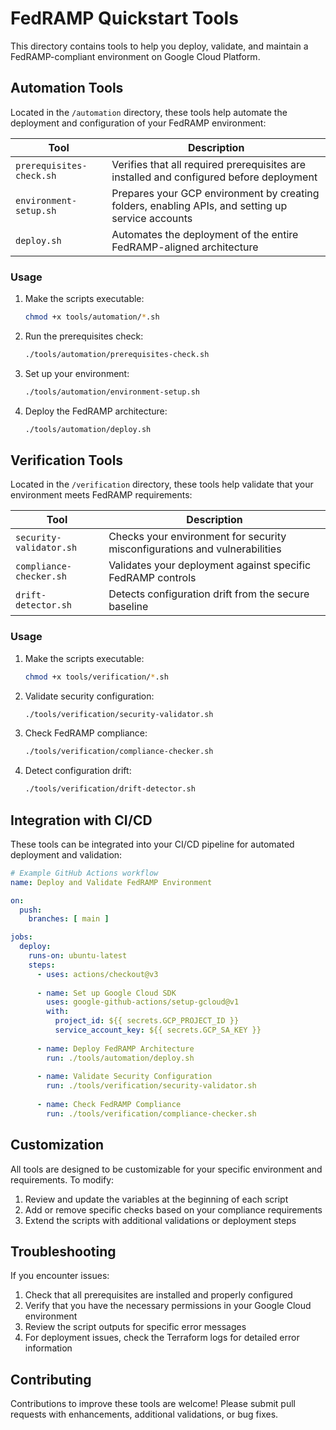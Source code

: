 # FedRAMP Quickstart Tools

This directory contains tools to help you deploy, validate, and maintain a FedRAMP-compliant environment on Google Cloud Platform.

## Automation Tools

Located in the `/automation` directory, these tools help automate the deployment and configuration of your FedRAMP environment:

| Tool | Description |
|------|-------------|
| `prerequisites-check.sh` | Verifies that all required prerequisites are installed and configured before deployment |
| `environment-setup.sh` | Prepares your GCP environment by creating folders, enabling APIs, and setting up service accounts |
| `deploy.sh` | Automates the deployment of the entire FedRAMP-aligned architecture |

### Usage

1. Make the scripts executable:
   ```bash
   chmod +x tools/automation/*.sh
   ```

2. Run the prerequisites check:
   ```bash
   ./tools/automation/prerequisites-check.sh
   ```

3. Set up your environment:
   ```bash
   ./tools/automation/environment-setup.sh
   ```

4. Deploy the FedRAMP architecture:
   ```bash
   ./tools/automation/deploy.sh
   ```

## Verification Tools

Located in the `/verification` directory, these tools help validate that your environment meets FedRAMP requirements:

| Tool | Description |
|------|-------------|
| `security-validator.sh` | Checks your environment for security misconfigurations and vulnerabilities |
| `compliance-checker.sh` | Validates your deployment against specific FedRAMP controls |
| `drift-detector.sh` | Detects configuration drift from the secure baseline |

### Usage

1. Make the scripts executable:
   ```bash
   chmod +x tools/verification/*.sh
   ```

2. Validate security configuration:
   ```bash
   ./tools/verification/security-validator.sh
   ```

3. Check FedRAMP compliance:
   ```bash
   ./tools/verification/compliance-checker.sh
   ```

4. Detect configuration drift:
   ```bash
   ./tools/verification/drift-detector.sh
   ```

## Integration with CI/CD

These tools can be integrated into your CI/CD pipeline for automated deployment and validation:

```yaml
# Example GitHub Actions workflow
name: Deploy and Validate FedRAMP Environment

on:
  push:
    branches: [ main ]

jobs:
  deploy:
    runs-on: ubuntu-latest
    steps:
      - uses: actions/checkout@v3
      
      - name: Set up Google Cloud SDK
        uses: google-github-actions/setup-gcloud@v1
        with:
          project_id: ${{ secrets.GCP_PROJECT_ID }}
          service_account_key: ${{ secrets.GCP_SA_KEY }}
          
      - name: Deploy FedRAMP Architecture
        run: ./tools/automation/deploy.sh
        
      - name: Validate Security Configuration
        run: ./tools/verification/security-validator.sh
        
      - name: Check FedRAMP Compliance
        run: ./tools/verification/compliance-checker.sh
```

## Customization

All tools are designed to be customizable for your specific environment and requirements. To modify:

1. Review and update the variables at the beginning of each script
2. Add or remove specific checks based on your compliance requirements
3. Extend the scripts with additional validations or deployment steps

## Troubleshooting

If you encounter issues:

1. Check that all prerequisites are installed and properly configured
2. Verify that you have the necessary permissions in your Google Cloud environment
3. Review the script outputs for specific error messages
4. For deployment issues, check the Terraform logs for detailed error information

## Contributing

Contributions to improve these tools are welcome! Please submit pull requests with enhancements, additional validations, or bug fixes.